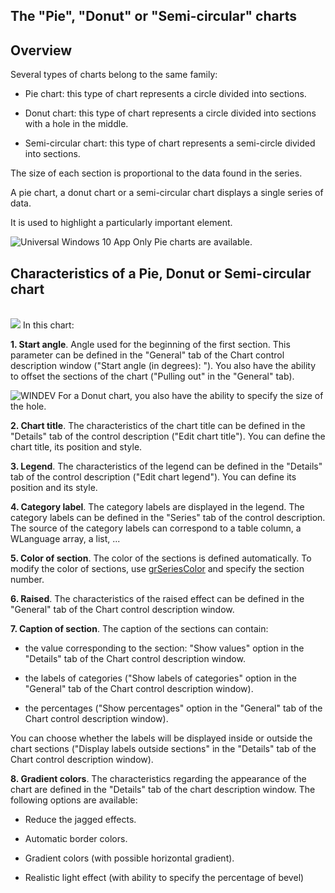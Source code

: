 


## The "Pie", "Donut" or "Semi-circular" charts
			



<a name="NOTE1"></a>
<a name="NOTE1_1"></a>


## Overview
<a name="overview_ELTTEXTE000196"></a>
Several types of charts belong to the same family:

- Pie chart: this type of chart represents a circle divided into sections.

- Donut chart: this type of chart represents a circle divided into sections with a hole in the middle.

- Semi-circular chart: this type of chart represents a semi-circle divided into sections.




The size of each section is proportional to the data found in the series.

A pie chart, a donut chart or a semi-circular chart displays a single series of data.

It is used to highlight a particularly important element.

![Universal Windows 10 App](https://doc.pcsoft.fr/ext/images/us/UNIVERSALAPP.png) Only Pie charts are available.



<a name="NOTE2"></a>
<a name="NOTE2_1"></a>


## Characteristics of a Pie, Donut or Semi-circular chart
<a name="characteristics_pie_donut_semicircular_chart_ELTTEXTE000220"></a><br>![](https://doc.pcsoft.fr/en-US/images/image.awp?langid=3&name=Gencam.gif&type=thumb)
In this chart:

**1. Start angle**. 
Angle used for the beginning of the first section. This parameter can be defined in the "General" tab of the Chart control description window ("Start angle (in degrees): "). You also have the ability to offset the sections of the chart ("Pulling out" in the "General" tab).

![WINDEV](https://doc.pcsoft.fr/ext/images/us/WD.png) For a Donut chart, you also have the ability to specify the size of the hole.

**2. Chart title**. 
The characteristics of the chart title can be defined in the "Details" tab of the control description ("Edit chart title").
You can define the chart title, its position and style.

**3. Legend**. 
The characteristics of the legend can be defined in the "Details" tab of the control description ("Edit chart legend").
You can define its position and its style.

**4. Category label**. 
The category labels are displayed in the legend. The category labels can be defined in the "Series" tab of the control description. The source of the category labels can correspond to a table column, a WLanguage array, a list, ... 

**5. Color of section**. 
The color of the sections is defined automatically. To modify the color of sections, use [grSeriesColor](../WDLang3/3042013.md) and specify the section number. 

**6. Raised**. 
The characteristics of the raised effect can be defined in the "General" tab of the Chart control description window.



**7. Caption of section**. 
The caption of the sections can contain:

- the value corresponding to the section: "Show values" option in the "Details" tab of the Chart control description window.

- the labels of categories ("Show labels of categories" option in the "General" tab of the Chart control description window). 

- the percentages ("Show percentages" option in the "General" tab of the Chart control description window).




You can choose whether the labels will be displayed inside or outside the chart sections ("Display labels outside sections" in the "Details" tab of the Chart control description window).

**8. Gradient colors**. 
The characteristics regarding the appearance of the chart are defined in the "Details" tab of the chart description window.
The following options are available:

- Reduce the jagged effects.

- Automatic border colors.

- Gradient colors (with possible horizontal gradient).

- Realistic light effect (with ability to specify the percentage of bevel)





